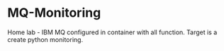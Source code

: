 # MQ-Monitoring
Home lab - IBM MQ configured in container with all function. Target is a create python monitoring. 
